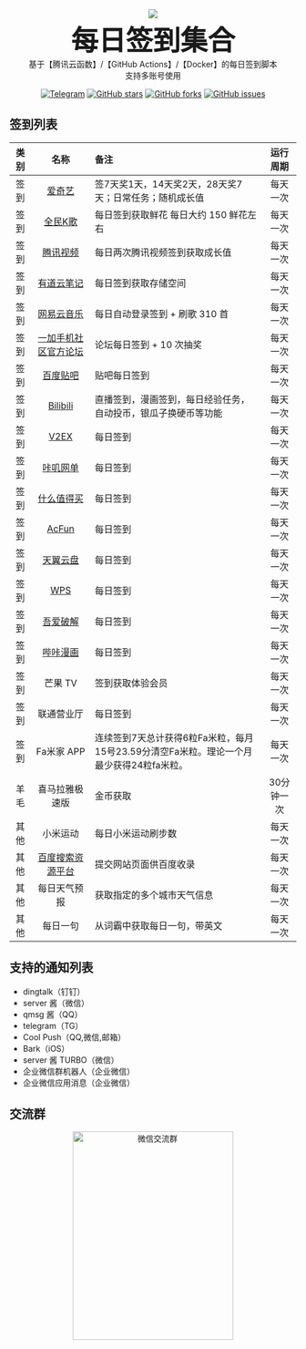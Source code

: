 <p align="center">
    <img src="https://socialify.git.ci/Sitoi/dailycheckin/image?description=1&font=Rokkitt&forks=1&issues=1&language=1&owner=1&pattern=Circuit%20Board&pulls=1&stargazers=1&theme=Dark"/>
    <br><strong><font size=50>每日签到集合</font></strong>
    <br>基于【腾讯云函数】/【GitHub Actions】/【Docker】的每日签到脚本
    <br>支持多账号使用
</p>

<p align="center">
    <a href="https://t.me/dailycheckin"><img src="https://img.shields.io/badge/Talk-Telegram-brightgreen.svg?style=popout-square" alt="Telegram"></a>
    <a href="https://github.com/Sitoi/dailycheckin/stargazers"><img src="https://img.shields.io/github/stars/Sitoi/dailycheckin.svg?style=popout-square" alt="GitHub stars"></a>
    <a href="https://github.com/Sitoi/dailycheckin/network/members"><img src="https://img.shields.io/github/forks/Sitoi/dailycheckin.svg?style=popout-square" alt="GitHub forks"></a>
    <a href="https://github.com/Sitoi/dailycheckin/issues"><img src="https://img.shields.io/github/issues/Sitoi/dailycheckin.svg?style=popout-square" alt="GitHub issues"></a>
</p>

## 签到列表

|类别|名称|备注|运行周期|
|:---:|:---:|:---|:---:|
|签到|[爱奇艺](https://www.iqiyi.com/)|签7天奖1天，14天奖2天，28天奖7天；日常任务；随机成长值|每天一次|
|签到|[全民K歌](https://kg.qq.com/index-pc.html)|每日签到获取鲜花 每日大约 150 鲜花左右|每天一次|
|签到|[腾讯视频](https://v.qq.com/)|每日两次腾讯视频签到获取成长值|每天一次|
|签到|[有道云笔记](https://note.youdao.com/web/)|每日签到获取存储空间|每天一次|
|签到|[网易云音乐](https://music.163.com/)|每日自动登录签到 + 刷歌 310 首|每天一次|
|签到|[一加手机社区官方论坛](https://www.oneplusbbs.com/)|论坛每日签到 + 10 次抽奖|每天一次|
|签到|[百度贴吧](https://tieba.baidu.com/index.html)|贴吧每日签到|每天一次|
|签到|[Bilibili](https://www.bilibili.com)|直播签到，漫画签到，每日经验任务，自动投币，银瓜子换硬币等功能|每天一次|
|签到|[V2EX](https://www.v2ex.com/)|每日签到|每天一次|
|签到|[咔叽网单](https://www.2nzz.com/)|每日签到|每天一次|
|签到|[什么值得买](https://www.smzdm.com)|每日签到|每天一次|
|签到|[AcFun](https://www.acfun.cn/)|每日签到|每天一次|
|签到|[天翼云盘](https://cloud.189.cn/)|每日签到|每天一次|
|签到|[WPS](https://www.wps.cn/)|每日签到|每天一次|
|签到|[吾爱破解](https://www.52pojie.cn/index.php)|每日签到|每天一次|
|签到|[哔咔漫画](https://www.picacomic.com)|每日签到|每天一次|
|签到|芒果 TV|签到获取体验会员|每天一次|
|签到|联通营业厅|每日签到|每天一次|
|签到|Fa米家 APP|连续签到7天总计获得6粒Fa米粒，每月15号23.59分清空Fa米粒。理论一个月最少获得24粒fa米粒。|每天一次|
|羊毛|喜马拉雅极速版|金币获取|30分钟一次|
|其他|小米运动|每日小米运动刷步数|每天一次|
|其他|[百度搜索资源平台](https://ziyuan.baidu.com/site/index#/)|提交网站页面供百度收录|每天一次|
|其他|每日天气预报|获取指定的多个城市天气信息|每天一次|
|其他|每日一句|从词霸中获取每日一句，带英文|每天一次|

## 支持的通知列表

- dingtalk（钉钉）
- server 酱（微信）
- qmsg 酱（QQ）
- telegram（TG）
- Cool Push（QQ,微信,邮箱）
- Bark（iOS）
- server 酱 TURBO（微信）
- 企业微信群机器人（企业微信）
- 企业微信应用消息（企业微信）

## 交流群

<p align="center">
    <img width="282" height="365.25" src="https://cdn.jsdelivr.net/gh/Sitoi/dailycheckin/docs/img/wechat_group.jpg" alt="微信交流群"/>
</p>